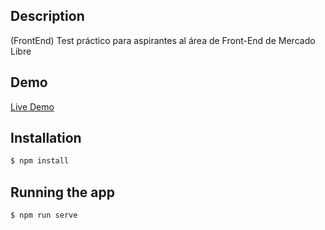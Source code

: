 ## Description

(FrontEnd) Test práctico para aspirantes al área de Front-End de Mercado Libre

## Demo

[Live Demo](https://mercado-libre-front-end-matiasalbarenque.vercel.app/)

## Installation

```bash
$ npm install
```

## Running the app

```bash
$ npm run serve
```
